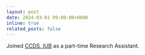 ```yaml
---
layout: post
date: 2024-03-01 09:00:00+0600
inline: true
related_posts: false
---
```


Joined [CCDS, IUB](https://ccds.ai/) as a part-time Research Assistant.
